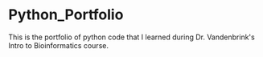 # Python_Portfolio
This is the portfolio of python code that I learned during Dr. Vandenbrink's Intro to Bioinformatics course.
